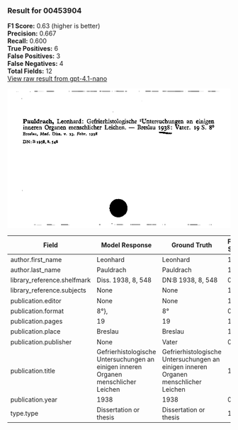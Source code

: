 ### Result for 00453904
**F1 Score:** 0.63 (higher is better)<br>**Precision:** 0.667<br>**Recall:** 0.600<br>**True Positives:** 6<br>**False Positives:** 3<br>**False Negatives:** 4<br>**Total Fields:** 12<br>[View raw result from gpt-4.1-nano](https://github.com/RISE-UNIBAS/humanities_data_benchmark/blob/main/results/2025-09-24/T0162/request_T0162_00453904.json)

<img src="https://github.com/RISE-UNIBAS/humanities_data_benchmark/blob/main/benchmarks/zettelkatalog/images/00453904.jpg?raw=true" alt="00453904" width="600px">

| Field | Model Response | Ground Truth | Fuzzy Score | Match |
|-------|----------------|--------------|-------------|-------|
| author.first_name | Leonhard | Leonhard | 1.000 | ✅ |
| author.last_name | Pauldrach | Pauldrach | 1.000 | ✅ |
| library_reference.shelfmark | Diss. 1938, 8, 548 | DN:B 1938, 8, 548 | 0.800 | ❌ |
| library_reference.subjects | None | None | 1.000 | ✅ |
| publication.editor | None | None | 1.000 | ✅ |
| publication.format | 8°}, | 8° | 0.667 | ❌ |
| publication.pages | 19 | 19 | 1.000 | ✅ |
| publication.place | Breslau | Breslau | 1.000 | ✅ |
| publication.publisher | None | Vater | 0.000 | ❌ |
| publication.title | Gefrierhistologische Untersuchungen an einigen inneren Organen menschlicher Leichen | Gefrierhistologische Untersuchungen an einigen inneren Organen menschlicher Leichen | 1.000 | ✅ |
| publication.year | 1938 | 1938 | 0.000 | ❌ |
| type.type | Dissertation or thesis | Dissertation or thesis | 1.000 | ✅ |

